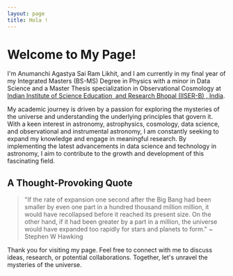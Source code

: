 ```yaml
---
layout: page
title: Hola ! 
---
```



# Welcome to My Page!

I'm Anumanchi Agastya Sai Ram Likhit, and I am currently in my final year of my Integrated Masters (BS-MS) Degree in Physics with a minor in Data Science and a Master Thesis specialization in Observational Cosmology at [Indian Institute of Science Education  and Research Bhopal (IISER-B) , India](https://www.iiserb.ac.in/).

My academic journey is driven by a passion for exploring the mysteries of the universe and understanding the underlying principles that govern it. With a keen interest in astronomy, astrophysics, cosmology, data science, and observational and instrumental astronomy, I am constantly seeking to expand my knowledge and engage in meaningful research. By implementing the latest advancements in data science and technology in astronomy, I aim to contribute to the growth and development of this fascinating field.



## A Thought-Provoking Quote

> "If the rate of expansion one second after the Big Bang had been smaller by even one part in a hundred thousand million million, it would have recollapsed before it reached its present size. On the other hand, if it had been greater by a part in a million, the universe would have expanded too rapidly for stars and planets to form."  ~ Stephen W Hawking


Thank you for visiting my page. Feel free to connect with me to discuss ideas, research, or potential collaborations. Together, let's unravel the mysteries of the universe.
